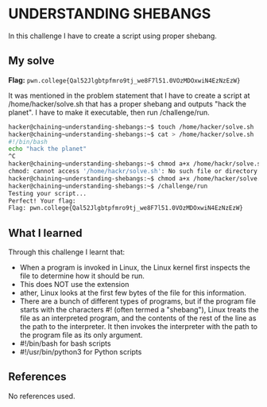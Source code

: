 # UNDERSTANDING SHEBANGS
In this challenge I have to create a script using proper shebang.

## My solve
**Flag:** `pwn.college{Qal52Jlgbtpfmro9tj_we8F7l51.0VOzMDOxwiN4EzNzEzW}`

It was mentioned in the problem statement that I have to  create a script at /home/hacker/solve.sh that has a proper shebang and outputs "hack the planet". I have to make it executable, then run /challenge/run.  
```bash
hacker@chaining~understanding-shebangs:~$ touch /home/hacker/solve.sh
hacker@chaining~understanding-shebangs:~$ cat > /home/hacker/solve.sh
#!/bin/bash
echo "hack the planet"
^C
hacker@chaining~understanding-shebangs:~$ chmod a+x /home/hackr/solve.sh
chmod: cannot access '/home/hackr/solve.sh': No such file or directory
hacker@chaining~understanding-shebangs:~$ chmod a+x /home/hacker/solve.sh
hacker@chaining~understanding-shebangs:~$ /challenge/run
Testing your script...
Perfect! Your flag:
Flag: pwn.college{Qal52Jlgbtpfmro9tj_we8F7l51.0VOzMDOxwiN4EzNzEzW}
```

## What I learned
Through this challenge I learnt that:
- When a program is invoked in Linux, the Linux kernel first inspects the file to determine how it should be run.
- This does NOT use the extension
- ather, Linux looks at the first few bytes of the file for this information.
- There are a bunch of different types of programs, but if the program file starts with the characters #! (often termed a "shebang"), Linux treats the file as an interpreted program, and the contents of the rest of the line as the path to the interpreter. It then invokes the interpreter with the path to the program file as its only argument.
- #!/bin/bash for bash scripts
- #!/usr/bin/python3 for Python scripts

## References
No references used.

